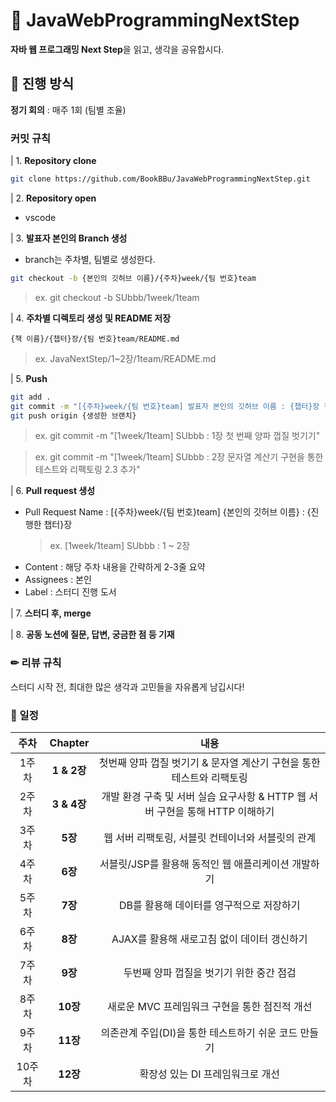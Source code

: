 # 📕 JavaWebProgrammingNextStep
**자바 웹 프로그래밍 Next Step**을 읽고, 생각을 공유합시다.

## 🚩 진행 방식
**정기 회의** : 매주 1회 (팀별 조율)

### 커밋 규칙
| 1. **Repository clone**
```bash
git clone https://github.com/BookBBu/JavaWebProgrammingNextStep.git
```

| 2. **Repository open**
- vscode

| 3. **발표자 본인의 Branch 생성**
- branch는 주차별, 팀별로 생성한다.

```bash
git checkout -b {본인의 깃허브 이름}/{주차}week/{팀 번호}team
```
> ex. git checkout -b SUbbb/1week/1team

| 4. **주차별 디렉토리 생성 및 README 저장**
```
{책 이름}/{챕터}장/{팀 번호}team/README.md
```
> ex. JavaNextStep/1~2장/1team/README.md

| 5. **Push**
```bash
git add .
git commit -m "[{주차}week/{팀 번호}team] 발표자 본인의 깃허브 이름 : {챕터}장 챕터명 또는 수정 사항"
git push origin {생성한 브랜치}
```

> ex. git commit -m "[1week/1team] SUbbb : 1장 첫 번째 양파 껍질 벗기기"

> ex. git commit -m "[1week/1team] SUbbb : 2장 문자열 계산기 구현을 통한 테스트와 리팩토링 2.3 추가"

| 6. **Pull request 생성**
- Pull Request Name : [{주차}week/{팀 번호}team] {본인의 깃허브 이름} : {진행한 챕터}장
  > ex. [1week/1team] SUbbb : 1 ~ 2장
- Content : 해당 주차 내용을 간략하게 2-3줄 요약
- Assignees : 본인
- Label : 스터디 진행 도서

| 7. **스터디 후, merge**

| 8. **공동 노션에 질문, 답변, 궁금한 점 등 기재**

### ✏ 리뷰 규칙
스터디 시작 전, 최대한 많은 생각과 고민들을 자유롭게 남깁시다!

### 📆 일정

|주차|Chapter|내용|
|:---:|:---:|:---:|
|1주차|**1 & 2장**<br>|첫번째 양파 껍질 벗기기 & 문자열 계산기 구현을 통한 테스트와 리팩토링|
|2주차|**3 & 4장**<br>|개발 환경 구축 및 서버 실습 요구사항 & HTTP 웹 서버 구현을 통해 HTTP 이해하기|
|3주차|**5장**<br>|웹 서버 리팩토링, 서블릿 컨테이너와 서블릿의 관계|
|4주차|**6장**<br>|서블릿/JSP를 활용해 동적인 웹 애플리케이션 개발하기|
|5주차|**7장**<br>|DB를 활용해 데이터를 영구적으로 저장하기|
|6주차|**8장**<br>|AJAX를 활용해 새로고침 없이 데이터 갱신하기|
|7주차|**9장**<br>|두번째 양파 껍질을 벗기기 위한 중간 점검|
|8주차|**10장**<br>|새로운 MVC 프레임워크 구현을 통한 점진적 개선|
|9주차|**11장**<br>|의존관계 주입(DI)을 통한 테스트하기 쉬운 코드 만들기|
|10주차|**12장**<br>|확장성 있는 DI 프레임워크로 개선|
